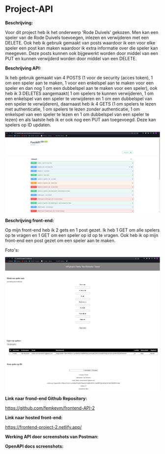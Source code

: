 # Project-API


**Beschrijving:**

Voor dit project heb ik het onderwerp 'Rode Duivels' gekozen. Men kan een speler van de Rode Duivels toevoegen, inlezen en verwijderen met een DELETE. Ook heb ik gebruik gemaakt van posts waardoor ik een voor elke speler een post kan maken waardoor ik extra informatie over die speler kan meegeven. Deze posts kunnen ook bijgewerkt worden door middel van een PUT en kunnen verwijderd worden door middel van een DELETE.



**Beschrijving API:**

Ik heb gebruik gemaakt van 4 POSTS (1 voor de security (acces token), 1 om een speler aan te maken, 1 voor een enkelspel aan te maken voor een speler en dan nog 1 om een dubbelspel aan te maken voor een speler), ook heb ik 3 DELETES aangemaakt( 1 om spelers te kunnen verwijderen, 1 om een enkelspel van een speler te verwijderen en 1 om een dubbelspel van een speler te verwijderen), daarnaast heb ik 4 GETS (1 om spelers te lezen met authenticatie, 1 om spelers te lezen zonder authenticatie, 1 om enkelspel van een speler te lezen en 1 om dubbelspel van een speler te lezen) en als laatste heb ik er ook nog een PUT aan toegevoegd. Deze kan spelers op ID updaten.

![images/overzicht-fastapi.png](images/overzicht-fastapi.png)


**Beschrijving front-end:**

Op mijn front-end heb ik 2 gets en 1 post gezet. Ik heb 1 GET om alle spelers op te vragen en 1 GET om een speler op id op te vragen. Ook heb ik op mijn front-end een post gezet om een speler aan te maken.

Foto's:

![images/frontend1.png](images/frontend1.png)
![images/frontend2.png](images/frontend2.png)

**Link naar frond-end Github Repository:**

https://github.com/femkevm/frontend-API-2


**Link naar hosted front-end:**

https://frontend-project-2.netlify.app/

**Werking API door screenshots van Postman:**


**OpenAPI docs screenshots:**


